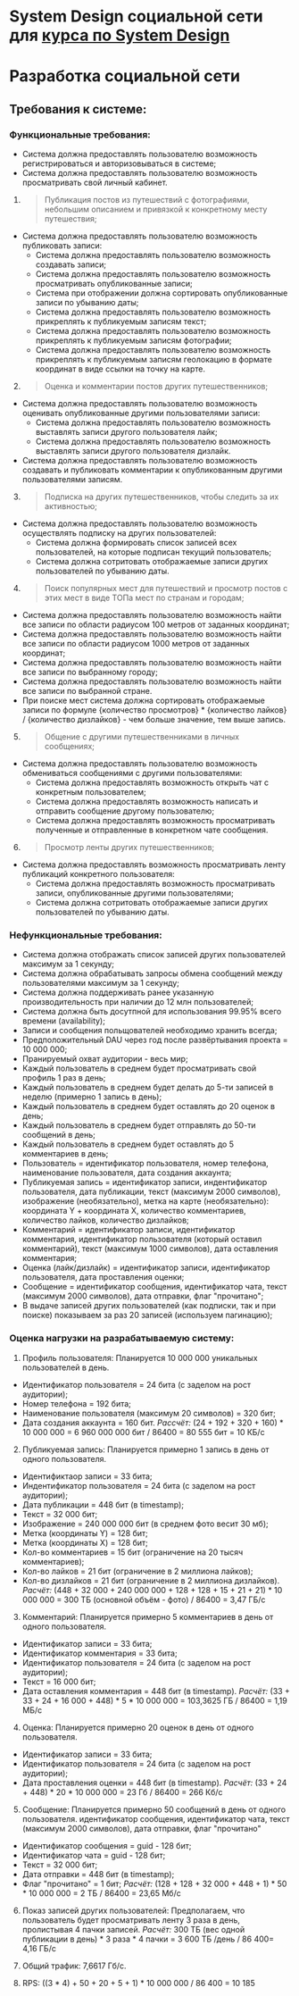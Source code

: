 # System Design социальной сети для [курса по System Design](https://balun.courses/courses/system_design)

# **Разработка социальной сети**
## **Требования к системе:**
### **Функциональные требования:**
- Система должна предоставлять пользователю возможность регистрироваться и авторизовываться в системе;
- Система должна предоставлять пользователю возможность просматривать свой личный кабинет.

1. > Публикация постов из путешествий с фотографиями, небольшим описанием и привязкой к конкретному месту путешествия;

- Система должна предоставлять пользователю возможность публиковать записи:
  - Система должна предоставлять пользователю возможность создавать записи;
  - Система должна предоставлять пользователю возможность просматривать опубликованные записи;
  - Система при отображении должна сортировать опубликованные записи по убыванию даты;
  - Система должна предоставлять пользователю возможность прикреплять к публикуемым записям текст;
  - Система должна предоставлять пользователю возможность прикреплять к публикуемым записям фотографии;
  - Система должна предоставлять пользователю возможность прикреплять к публикуемым записям геолокацию в формате координат в виде ссылки на точку на карте.

2. > Оценка и комментарии постов других путешественников;

- Система должна предоставлять пользователю возможность оценивать опубликованные другими пользователями записи:
  - Система должна предоставлять пользователю возможность выставлять записи другого пользователя лайк;
  - Система должна предоставлять пользователю возможность выставлять записи другого пользователя дизлайк.
- Система должна предоставлять пользователю возможность создавать и публиковать комментарии к опубликованным другими пользователями записям.

3. > Подписка на других путешественников, чтобы следить за их активностью;

- Система должна предоставлять пользователю возможность осуществлять подписку на других пользователей:
	- Система должна формировать список записей всех пользователей, на которые подписан текущий пользователь;
  - Система должна сотритовать отображаемые записи других пользователей по убыванию даты.

4. > Поиск популярных мест для путешествий и просмотр постов с этих мест в виде ТОПа мест по странам и городам;

- Система должна предоставлять пользователю возможность найти все записи по области радиусом 100 метров от заданных координат;
- Система должна предоставлять пользователю возможность найти все записи по области радиусом 1000 метров от заданных координат;
- Система должна предоставлять пользователю возможность найти все записи по выбранному городу;
- Система должна предоставлять пользователю возможность найти все записи по выбранной стране.
- При поиске мест система должна сортировать отображаемые записи по формуле 
{количество просмотров} * {количество лайков} / {количество дизлайков} - чем больше значение, тем выше запись.

5. > Общение с другими путешественниками в личных сообщениях;

- Система должна предоставлять пользователю возможность обмениваться сообщениями с другими пользователями:
  - Система должна предоставлять возможность открыть чат с конкретным пользователем;
  - Система должна предоставлять возможность написать и отправить сообщение другому пользователю;
  - Система должна предоставлять возможность просматривать полученные и отправленные в конкретном чате сообщения.

6. > Просмотр ленты других путешественников;

- Система должна предоставлять возможность просматривать ленту публикаций конкретного пользователя:
  - Система должна предоставлять возможность просматривать записи, опубликованные другими пользователями;
  - Система должна сотритовать отображаемые записи других пользователей по убыванию даты.

### **Нефункциональные требования:**
- Система должна отображать список записей других пользователей максимум за 1 секунду;
- Система должна обрабатывать запросы обмена сообщений между пользователями максимум за 1 секунду;
- Система должна поддерживать ранее указанную производительность при наличии до 12 млн пользователей;
- Система должна быть досутпной для использования 99.95% всего времени (availability);
- Записи и сообщения польщователей необходимо хранить всегда;
- Предположительный DAU через год после развёртывания проекта = 10 000 000;
- Пранируемый охват аудитории - весь мир;
- Каждый пользователь в среднем будет просматривать свой профиль 1 раз в день;
- Каждый пользователь в среднем будет делать до 5-ти записей в неделю (примерно 1 запись в день);
- Каждый пользователь в среднем будет оставлять до 20 оценок в день;
- Каждый пользователь в среднем будет отправлять до 50-ти сообщений в день;
- Каждый пользователь в среднем будет оставлять до 5 комментариев в день;
- Пользователь = идентификатор пользователя, номер телефона, наименование пользователя, дата создания аккаунта;
- Публикуемая запись = идентификатор записи, индентификатор пользователя, дата публикации, текст (максимум 2000 символов), изображение (необязательно), метка на карте (необязательно): координата Y + координата X, количество комментариев, количество лайков, количество дизлайков;
- Комментарий = идентификатор записи, идентификатор комментария, идентификатор пользователя (который оставил комментарий), текст (максимум 1000 символов), дата оставления комментария;
- Оценка (лайк/дизлайк) = идентификатор записи, идентификатор пользователя, дата проставления оценки; 
- Сообщение = идентификатор сообщения, идентификатор чата, текст (максимум 2000 символов), дата отправки, флаг "прочитано";
- В выдаче записей других пользователей (как подписки, так и при поиске) показываем за раз 20 записей (используем пагинацию);

### **Оценка нагрузки на разрабатываемую систему:**
1. Профиль пользователя:
Планируется 10 000 000 уникальных пользователей в день.
- Идентификатор пользователя = 24 бита (с заделом на рост аудитории);
- Номер телефона = 192 бита;
- Наименование пользователя (максимум 20 символов) = 320 бит;
- Дата создания аккаунта = 160 бит.
*Рассчёт:*
(24 + 192 + 320 + 160) * 10 000 000 = 6 960 000 000 бит / 86400 = 80 555 бит = 10 КБ/с

2. Публикуемая запись:
Планируется примерно 1 запись в день от одного пользователя.
- Идентификтаор записи = 33 бита;
- Индентификатор пользователя = 24 бита (с заделом на рост аудитории);
- Дата публикации = 448 бит (в timestamp);
- Текст = 32 000 бит;
- Изображение = 240 000 000 бит (в среднем фото весит 30 мб);
- Метка (координаты Y) = 128 бит;
- Метка (координаты X) = 128 бит;
- Кол-во комментариев = 15 бит (ограничение на 20 тысяч комментариев);
- Кол-во лайков = 21 бит (ограничение в 2 миллиона лайков);
- Кол-во дизлайков = 21 бит (ограничение в 2 миллиона дизлайков).
*Расчёт:*
(448 + 32 000 + 240 000 000 + 128 + 128 + 15 + 21 + 21) * 10 000 000 = 300 ТБ (основной объём - фото) / 86400 = 3,47 ГБ/с

3. Комментарий:
Планируется примерно 5 комментариев в день от одного пользователя.
- Идентификатор записи = 33 бита;
- Идентификатор комментария = 33 бита;
- Идентификатор пользователя = 24 бита (с заделом на рост аудитории);
- Текст = 16 000 бит;
- Дата оставления комментария = 448 бит (в timestamp).
*Расчёт:*
(33 + 33 + 24 + 16 000 + 448) * 5 * 10 000 000 = 103,3625 ГБ / 86400 = 1,19 МБ/с

4. Оценка:
Планируется примерно 20 оценок в день от одного пользователя.
- Идентификатор записи = 33 бита;
- Идентификатор пользователя = 24 бита (с заделом на рост аудитории);
- Дата проставления оценки = 448 бит (в timestamp).
*Расчёт:*
(33 + 24 + 448) * 20 * 10 000 000 = 23 Гб / 86400 = 266 Кб/с

5. Сообщение:
Планируется примерно 50 сообщений в день от одного пользователя.
идентификатор сообщения, идентификатор чата, текст (максимум 2000 символов), дата отправки, флаг "прочитано"
- Идентификатор сообщения = guid - 128 бит;
- Идентификатор чата = guid - 128 бит;
- Текст = 32 000 бит;
- Дата отправки = 448 бит (в timestamp);
- Флаг "прочитано" = 1 бит;
*Расчёт:*
(128 + 128 + 32 000 + 448 + 1) * 50 * 10 000 000 = 2 ТБ / 86400 = 23,65 Мб/с

6. Показ записей других пользователей:
Предполагаем, что пользователь будет просматривать ленту 3 раза в день, пролистывая 4 пачки записей.
*Расчёт:*
300 ТБ (вес одной публикации в день) * 3 раза * 4 пачки = 3 600 ТБ /день / 86 400= 4,16 ГБ/с

7. Общий трафик: 7,6617 Гб/с.


8. RPS:
((3 * 4) + 50 + 20 + 5 + 1) * 10 000 000 / 86 400 = 10 185